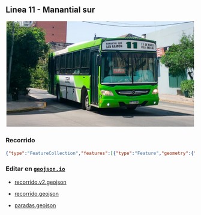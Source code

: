 ## Linea 11 - Manantial sur

<p align="center"><img src="../img/landscape.webp" width="500px" /></p>

### Recorrido

```geojson
{"type":"FeatureCollection","features":[{"type":"Feature","geometry":{"type":"LineString","coordinates":[[-65.19317000000001,-26.82722],[-65.19449,-26.82702],[-65.1958,-26.82683],[-65.19621000000001,-26.82861],[-65.19661,-26.83038],[-65.19702000000001,-26.832160000000002],[-65.19742000000001,-26.833940000000002],[-65.19777,-26.835420000000003],[-65.20011000000001,-26.834880000000002],[-65.20244000000001,-26.83433],[-65.20473000000001,-26.833830000000003],[-65.20702,-26.833340000000003],[-65.20856,-26.833070000000003],[-65.21010000000001,-26.832800000000002],[-65.21050000000001,-26.83442],[-65.21089,-26.83604],[-65.21128,-26.837650000000004],[-65.21168,-26.839270000000003],[-65.21202000000001,-26.840670000000003],[-65.21235,-26.842070000000003],[-65.21268,-26.843460000000004],[-65.21302,-26.84486],[-65.21336000000001,-26.84626],[-65.21369,-26.84766],[-65.21402,-26.849050000000002],[-65.21436,-26.850450000000002],[-65.21582000000001,-26.85011],[-65.21643,-26.85198],[-65.21703000000001,-26.85385],[-65.21767,-26.85572],[-65.21831,-26.857590000000002],[-65.21882000000001,-26.859070000000003],[-65.21933,-26.860550000000003],[-65.21984,-26.86203],[-65.22035000000001,-26.86351],[-65.22085,-26.86494],[-65.22113,-26.865830000000003],[-65.2213,-26.867040000000003],[-65.22148,-26.868250000000003],[-65.2217,-26.869750000000003],[-65.22186,-26.870150000000002],[-65.22195,-26.870430000000002],[-65.22214000000001,-26.870910000000002],[-65.22267000000001,-26.87215],[-65.2232,-26.87338],[-65.22373,-26.874620000000004],[-65.22426,-26.875850000000003],[-65.22444,-26.875880000000002],[-65.22646,-26.875480000000003],[-65.22848,-26.87508],[-65.2299,-26.8748],[-65.23132000000001,-26.874520000000004],[-65.23335,-26.87413],[-65.23538,-26.87374],[-65.23741000000001,-26.873350000000002],[-65.23944,-26.872960000000003],[-65.23958,-26.872790000000002],[-65.23828,-26.871050000000004],[-65.23698,-26.869320000000002],[-65.23568,-26.867580000000004],[-65.23438,-26.865850000000002],[-65.23522000000001,-26.86521],[-65.23658,-26.864950000000004],[-65.23794000000001,-26.864700000000003],[-65.23929000000001,-26.864440000000002],[-65.24065,-26.86419],[-65.24042,-26.863010000000003],[-65.24204,-26.862720000000003],[-65.24237000000001,-26.86418],[-65.24269000000001,-26.865630000000003],[-65.24407000000001,-26.865380000000002],[-65.24546000000001,-26.86513],[-65.24684,-26.864890000000003],[-65.24823,-26.86464],[-65.24961,-26.864390000000004],[-65.25099,-26.864140000000003],[-65.25238,-26.8639],[-65.25376,-26.863650000000003],[-65.25405,-26.864950000000004],[-65.25434,-26.86625],[-65.25215,-26.866660000000003],[-65.24996,-26.867070000000002],[-65.24777,-26.86748],[-65.24558,-26.867880000000003],[-65.24339,-26.868290000000002],[-65.2412,-26.8687],[-65.23901000000001,-26.869110000000003],[-65.23682000000001,-26.86952],[-65.2381,-26.87112],[-65.23939,-26.87272],[-65.23937000000001,-26.872880000000002],[-65.23750000000001,-26.873250000000002],[-65.23563,-26.873610000000003],[-65.23377,-26.873980000000003],[-65.23190000000001,-26.874340000000004],[-65.23003,-26.874710000000004],[-65.22817,-26.87508],[-65.22630000000001,-26.87544],[-65.22443000000001,-26.87581],[-65.22437000000001,-26.8758],[-65.22381,-26.874570000000002],[-65.223,-26.872690000000002],[-65.22219000000001,-26.870820000000002],[-65.22210000000001,-26.870590000000004],[-65.22194,-26.8701],[-65.22169000000001,-26.868750000000002],[-65.22143000000001,-26.86729],[-65.22117,-26.865820000000003],[-65.22091,-26.86492],[-65.22052000000001,-26.863560000000003],[-65.21999000000001,-26.862050000000004],[-65.21946000000001,-26.86053],[-65.21893,-26.85902],[-65.2184,-26.85751],[-65.21782,-26.855770000000003],[-65.21724,-26.85403],[-65.21682,-26.85274],[-65.21640000000001,-26.851460000000003],[-65.21606,-26.850160000000002],[-65.21595,-26.849980000000002],[-65.21563,-26.848660000000002],[-65.2153,-26.847340000000003],[-65.21498000000001,-26.846020000000003],[-65.21466000000001,-26.844700000000003],[-65.21448000000001,-26.844540000000002],[-65.21419,-26.843310000000002],[-65.21389,-26.842080000000003],[-65.21408000000001,-26.84176],[-65.21362,-26.839940000000002],[-65.21315,-26.838110000000004],[-65.21269000000001,-26.83629],[-65.21223,-26.834470000000003],[-65.21185,-26.83294],[-65.21147,-26.831400000000002],[-65.21109,-26.829860000000004],[-65.21071,-26.82833],[-65.21036000000001,-26.826990000000002],[-65.21000000000001,-26.825640000000003],[-65.20965000000001,-26.8243],[-65.2093,-26.822960000000002],[-65.20911000000001,-26.82287],[-65.2069,-26.82335],[-65.20469,-26.82382],[-65.20247,-26.8243],[-65.20026,-26.82478],[-65.19801000000001,-26.825120000000002],[-65.19576,-26.825470000000003],[-65.19431,-26.825660000000003],[-65.19285,-26.825850000000003],[-65.19317000000001,-26.82722],[-65.28917,-26.802780000000002]]},"properties":{"name":"Linea 11","direction":"Manantial Sur"}}]}
```

### Editar en [`geojson.io`](https://geojson.io/#map=11/-26.8139/-65.2008)

- [recorrido.v2.geojson](https://geojson.io/#data=data:text/x-url,https%3A%2F%2Fraw.githubusercontent.com%2FFrancoJavierGadea%2FTucuman-colectivos%2Frefs%2Fheads%2Fmain%2Fpublic%2Fdata%2Furbano%2F11%2Fmanantial-sur%2Frecorrido.v2.geojson)

- [recorrido.geojson](https://geojson.io/#data=data:text/x-url,https%3A%2F%2Fraw.githubusercontent.com%2FFrancoJavierGadea%2FTucuman-colectivos%2Frefs%2Fheads%2Fmain%2Fpublic%2Fdata%2Furbano%2F11%2Fmanantial-sur%2Frecorrido.geojson)

- [paradas.geojson](https://geojson.io/#data=data:text/x-url,https%3A%2F%2Fraw.githubusercontent.com%2FFrancoJavierGadea%2FTucuman-colectivos%2Frefs%2Fheads%2Fmain%2Fpublic%2Fdata%2Furbano%2F11%2Fmanantial-sur%2Fparadas.geojson)